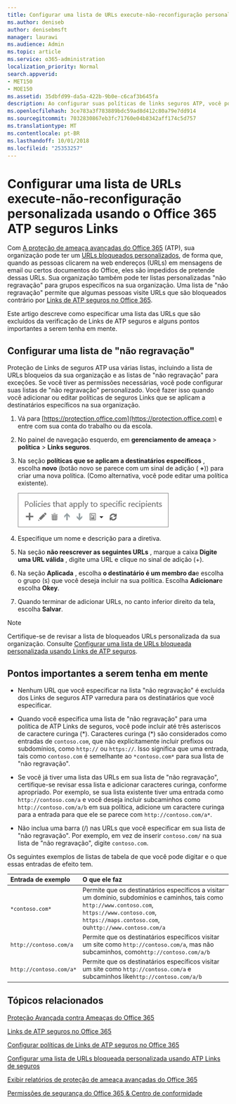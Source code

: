 ```yaml
---
title: Configurar uma lista de URLs execute-não-reconfiguração personalizada usando o Office 365 ATP seguros Links
ms.author: deniseb
author: denisebmsft
manager: laurawi
ms.audience: Admin
ms.topic: article
ms.service: o365-administration
localization_priority: Normal
search.appverid:
- MET150
- MOE150
ms.assetid: 35dbfd99-da5a-422b-9b0e-c6caf3b645fa
description: Ao configurar suas políticas de links seguros ATP, você pode incluir reconfiguração execute-não é ' lista de URLs para permitir que algumas pessoas na sua organização visitar sites que você pode incluir em sua lista.
ms.openlocfilehash: 3ce783a3f783889bdc59ad8d412c80a79e7dd914
ms.sourcegitcommit: 7032830867eb3fc71760e04b8342aff174c5d757
ms.translationtype: MT
ms.contentlocale: pt-BR
ms.lasthandoff: 10/01/2018
ms.locfileid: "25353257"
---
```

# <a name="set-up-a-custom-do-not-rewrite-urls-list-using-office-365-atp-safe-links"></a>Configurar uma lista de URLs execute-não-reconfiguração personalizada usando o Office 365 ATP seguros Links

Com [A proteção de ameaça avançadas do Office 365](office-365-atp.md) (ATP), sua organização pode ter um [URLs bloqueados personalizados](set-up-a-custom-blocked-urls-list-wtih-atp.md), de forma que, quando as pessoas clicarem na web endereços (URLs) em mensagens de email ou certos documentos do Office, eles são impedidos de pretende dessas URLs. Sua organização também pode ter listas personalizadas "não regravação" para grupos específicos na sua organização. Uma lista de "não regravação" permite que algumas pessoas visite URLs que são bloqueados contrário por [Links de ATP seguros no Office 365](atp-safe-links.md). 
  
Este artigo descreve como especificar uma lista das URLs que são excluídos da verificação de Links de ATP seguros e alguns pontos importantes a serem tenha em mente.

## <a name="set-up-a-do-not-rewrite-list"></a>Configurar uma lista de "não regravação"

Proteção de Links de seguros ATP usa várias listas, incluindo a lista de URLs bloqueios da sua organização e as listas de "não regravação" para exceções. Se você tiver as permissões necessárias, você pode configurar suas listas de "não regravação" personalizado. Você fazer isso quando você adicionar ou editar políticas de seguros Links que se aplicam a destinatários específicos na sua organização. 
  
1. Vá para [https://protection.office.com](https://protection.office.com) e entre com sua conta do trabalho ou da escola. 
    
2. No painel de navegação esquerdo, em **gerenciamento de ameaça** \> **política** \> **Links seguros**.
    
3. Na seção **políticas que se aplicam a destinatários específicos** , escolha **novo** (botão novo se parece com um sinal de adição ( **+**)) para criar uma nova política. (Como alternativa, você pode editar uma política existente).
    
    ![Escolha Novo para adicionar uma diretiva de segurança Links para os destinatários de email específicos](media/01073f42-3cec-4ddb-8c10-4d33ec434676.png)
  
4. Especifique um nome e descrição para a diretiva.
    
5. Na seção **não reescrever as seguintes URLs** , marque a caixa **Digite uma URL válida** , digite uma URL e clique no sinal de adição (+). 
    
6. Na seção **Aplicada** , escolha **o destinatário é um membro da**e escolha o grupo (s) que você deseja incluir na sua política. Escolha **Adicionar**e escolha **Okey**.
    
7. Quando terminar de adicionar URLs, no canto inferior direito da tela, escolha **Salvar**.
    
> [!NOTE]
> Certifique-se de revisar a lista de bloqueados URLs personalizada da sua organização. Consulte [Configurar uma lista de URLs bloqueada personalizada usando Links de ATP seguros](set-up-a-custom-blocked-urls-list-wtih-atp.md). 
  
## <a name="important-points-to-keep-in-mind"></a>Pontos importantes a serem tenha em mente

- Nenhum URL que você especificar na lista "não regravação" é excluída dos Links de seguros ATP varredura para os destinatários que você especificar.
 
- Quando você especifica uma lista de "não regravação" para uma política de ATP Links de seguros, você pode incluir até três asteriscos de caractere curinga (\*). Caracteres curinga (\*) são considerados como entradas de `contoso.com`, que não explicitamente incluir prefixos ou subdomínios, como `http://` ou `https://`. Isso significa que uma entrada, tais como `contoso.com` é semelhante ao `*contoso.com*` para sua lista de "não regravação".

- Se você já tiver uma lista das URLs em sua lista de "não regravação", certifique-se revisar essa lista e adicionar caracteres curinga, conforme apropriado. Por exemplo, se sua lista existente tiver uma entrada como `http://contoso.com/a` e você deseja incluir subcaminhos como `http://contoso.com/a/b` em sua política, adicione um caractere curinga para a entrada para que ele se parece com `http://contoso.com/a*`.
    
- Não inclua uma barra (/) nas URLs que você especificar em sua lista de "não regravação". Por exemplo, em vez de inserir `contoso.com/` na sua lista de "não regravação", digite `contoso.com`.
    
Os seguintes exemplos de listas de tabela de que você pode digitar e o que essas entradas de efeito tem.
    
|**Entrada de exemplo**|**O que ele faz**|
|:-----|:-----|
|`*contoso.com*`  <br/> |Permite que os destinatários específicos a visitar um domínio, subdomínios e caminhos, tais como `http://www.contoso.com`, `https://www.contoso.com`, `https://maps.contoso.com`, ou`http://www.contoso.com/a`  <br/> |
|`http://contoso.com/a`  <br/> |Permite que os destinatários específicos visitar um site como `http://contoso.com/a`, mas não subcaminhos, como`http://contoso.com/a/b`  <br/> |
|`http://contoso.com/a*`  <br/> |Permite que os destinatários específicos visitar um site como `http://contoso.com/a` e subcaminhos like`http://contoso.com/a/b`  <br/> |
   
  

## <a name="related-topics"></a>Tópicos relacionados

[Proteção Avançada contra Ameaças do Office 365](office-365-atp.md) 
  
[Links de ATP seguros no Office 365](atp-safe-links.md)
  
[Configurar políticas de Links de ATP seguros no Office 365](set-up-atp-safe-links-policies.md)
  
[Configurar uma lista de URLs bloqueada personalizada usando ATP Links de seguros](set-up-a-custom-blocked-urls-list-wtih-atp.md)

[Exibir relatórios de proteção de ameaça avançadas do Office 365](view-reports-for-atp.md)

[Permissões de segurança do Office 365 &amp; Centro de conformidade](permissions-in-the-security-and-compliance-center.md)
  

